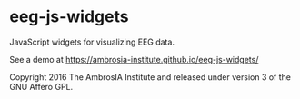 # eeg-js-widgets

JavaScript widgets for visualizing EEG data.

See a demo at https://ambrosia-institute.github.io/eeg-js-widgets/

Copyright 2016 The AmbrosIA Institute and released under version 3 of the GNU Affero GPL.
